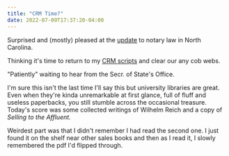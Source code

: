 ```yaml
---
title: "CRM Time?"
date: 2022-07-09T17:37:20-04:00
---
```


Surprised and (mostly) pleased at the [update][sos-letter] to notary law in North Carolina. 

Thinking it's time to return to my [CRM scripts][crm-git] and clear our any cob webs. 

"Patiently" waiting to hear from the Secr. of State's Office. 

I'm sure this isn't the last time I'll say this but university libraries are great. Even when they're kinda unremarkable at first glance, full of fluff and useless paperbacks, you still stumble across the occasional treasure. Today's score was some collected writings of Wilhelm Reich and a copy of *Selling to the Affluent.*

Weirdest part was that I didn't remember I had read the second one. I just found it on the shelf near other sales books and then as I read it, I slowly remembered the pdf I'd flipped through.





[sos-letter]: https://scontent-iad3-2.xx.fbcdn.net/v/t39.30808-6/291057417_10229106064611660_2729666855985038220_n.jpg?_nc_cat=105&ccb=1-7&_nc_sid=5cd70e&_nc_ohc=1tDILh8-BH8AX-V0Qg0&_nc_ht=scontent-iad3-2.xx&oh=00_AT8mXBZR0gmxI19LlfI2fPI_wEaFlBl_kbpFSNvDWWHqSw&oe=62CF370C

[crm-git]: https://github.com/evandibona/dictionary-crm

